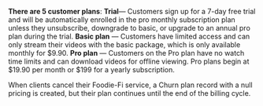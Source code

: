 
**There are 5 customer plans**:
**Trial**— Customers sign up for a 7-day free trial and will be automatically enrolled in the pro monthly subscription plan
unless they unsubscribe, downgrade to basic, or upgrade to an annual pro plan during the trial.
**Basic plan** — Customers have limited access and can only stream their videos with the basic package, which is only
available monthly for $9.90.
**Pro plan** — Customers on the Pro plan have no watch time limits and can download videos for offline viewing. Pro
plans begin at $19.90 per month or $199 for a yearly subscription.

When clients cancel their Foodie-Fi service, a Churn plan record with a null pricing is created, but their plan continues
until the end of the billing cycle.

